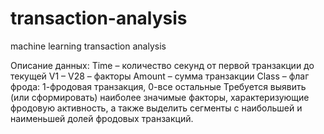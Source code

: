 # transaction-analysis
machine learning transaction analysis

Описание данных:
Time – количество секунд от первой транзакции до текущей
V1 – V28 – факторы
Amount – сумма транзакции
Class – флаг фрода: 1-фродовая транзакция, 0-все остальные
Требуется выявить (или сформировать) наиболее значимые факторы, характеризующие фродовую активность, а также выделить сегменты с наибольшей и наименьшей долей фродовых транзакций.   
